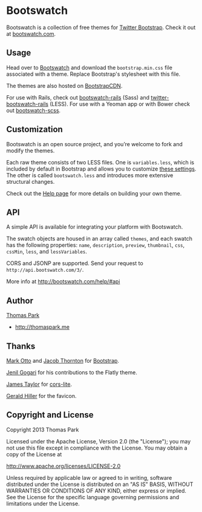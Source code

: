Bootswatch
==========

Bootswatch is a collection of free themes for [Twitter Bootstrap](http://getbootstrap.com/). Check it out at [bootswatch.com](http://bootswatch.com).

Usage
-----
Head over to [Bootswatch](http://bootswatch.com) and download the `bootstrap.min.css` file associated with a theme. Replace Bootstrap's stylesheet with this file.

The themes are also hosted on [BootstrapCDN](http://www.bootstrapcdn.com/).

For use with Rails, check out [bootswatch-rails](https://github.com/maxim/bootswatch-rails) (Sass) and [twitter-bootswatch-rails](https://github.com/scottvrosenthal/twitter-bootswatch-rails) (LESS). For use with a Yeoman app or with Bower check out [bootswatch-scss](https://github.com/nrub/bootswatch-scss).


Customization
------
Bootswatch is an open source project, and you’re welcome to fork and modify the themes.

Each raw theme consists of two LESS files. One is `variables.less`, which is included by default in Bootstrap and allows you to customize [these settings](http://getbootstrap.com/customize/#less-variables). The other is called `bootswatch.less` and introduces more extensive structural changes.

Check out the [Help page](http://bootswatch.com/help/) for more details on building your own theme.

API
-----

A simple API is available for integrating your platform with Bootswatch.

The swatch objects are housed in an array called `themes`, and each swatch has the following properties:  `name`, `description`, `preview`, `thumbnail`, `css`, `cssMin`, `less`, and `lessVariables`.

CORS and JSONP are supported. Send your request to `http://api.bootswatch.com/3/`.

More info at http://bootswatch.com/help/#api

Author
------
[Thomas Park](http://github.com/thomaspark)

+ http://thomaspark.me

Thanks
------
[Mark Otto](http://github.com/markdotto) and [Jacob Thornton](http://github.com/fat) for [Bootstrap](https://github.com/twitter/bootstrap).

[Jenil Gogari](http://www.jgog.in/) for his contributions to the Flatly theme.

[James Taylor](http://github.com/jostylr) for [cors-lite](https://github.com/jostylr/cors-lite).

[Gerald Hiller](https://twitter.com/geraldhiller) for the favicon.


Copyright and License
----
Copyright 2013 Thomas Park

Licensed under the Apache License, Version 2.0 (the "License"); you may not use this file except in compliance with the License. You may obtain a copy of the License at

http://www.apache.org/licenses/LICENSE-2.0

Unless required by applicable law or agreed to in writing, software distributed under the License is distributed on an "AS IS" BASIS, WITHOUT WARRANTIES OR CONDITIONS OF ANY KIND, either express or implied. See the License for the specific language governing permissions and limitations under the License.
